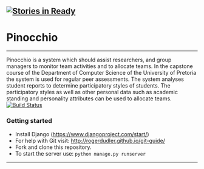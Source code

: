 [![Stories in Ready](https://badge.waffle.io/MatthiasHarvey/pinocchio.png?label=ready&title=Ready)](https://waffle.io/teampinocchio/pinocchio)
-------------
# Pinocchio
-------------
Pinocchio is a system which should assist researchers, and group managers to monitor team activities and to allocate teams. In the capstone course of the Department of Computer Science of the University of Pretoria the system is used for regular peer assessments. The system analyses student  reports to determine participatory styles of students. The participatory styles as well as other personal data such as academic standing and personality attributes can be used to allocate teams.  
[![Build Status](https://travis-ci.org/teampinocchio/pinocchio.svg?branch=master)](https://travis-ci.org/teampinocchio/pinocchio)

### Getting started
- Install Django (https://www.djangoproject.com/start/)
- For help with Git visit: http://rogerdudler.github.io/git-guide/
- Fork and clone this repository.
- To start the server use: `python manage.py runserver`

-------------
